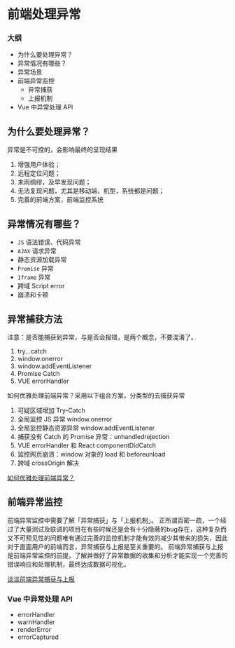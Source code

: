 # 前端处理异常

### 大纲

- 为什么要处理异常？
- 异常情况有哪些？
- 异常场景
- 前端异常监控
  - 异常捕获
  - 上报机制
- Vue 中异常处理 API

## 为什么要处理异常？

异常是不可控的，会影响最终的呈现结果
1. 增强用户体验；
2. 远程定位问题；
3. 未雨绸缪，及早发现问题；
4. 无法复现问题，尤其是移动端，机型，系统都是问题；
5. 完善的前端方案，前端监控系统

## 异常情况有哪些？
- `JS` 语法错误、代码异常
- `AJAX` 请求异常
- 静态资源加载异常
- `Promise` 异常
- `Iframe` 异常
- 跨域 Script error
- 崩溃和卡顿


## 异常捕获方法

注意：是否能捕获到异常，与是否会报错，是两个概念，不要混淆了。

1. try...catch
2. window.onerror
3. window.addEventListener
4. Promise Catch
5. VUE errorHandler

如何优雅处理前端异常？采用以下组合方案，分类型的去捕获异常
1. 可疑区域增加 Try-Catch
2. 全局监控 JS 异常 window.onerror
3. 全局监控静态资源异常 window.addEventListener
4. 捕获没有 Catch 的 Promise 异常：unhandledrejection
5. VUE errorHandler 和 React componentDidCatch
6. 监控网页崩溃：window 对象的 load 和 beforeunload
7. 跨域 crossOrigin 解决

[如何优雅处理前端异常？](http://jartto.wang/2018/11/20/js-exception-handling/index.html)

## 前端异常监控
前端异常监控中需要了解「异常捕获」与「上报机制」。
正所谓百密一疏，一个经过了大量测试及联调的项目在有些时候还是会有十分隐蔽的bug存在，这种复杂而又不可预见性的问题唯有通过完善的监控机制才能有效的减少其带来的损失，因此对于直面用户的前端而言，异常捕获与上报是至关重要的。
前端异常捕获与上报是前端异常监控的前提，了解并做好了异常数据的收集和分析才能实现一个完善的错误响应和处理机制，最终达成数据可视化。

[谈谈前端异常捕获与上报](https://www.cnblogs.com/luozhihao/p/8635507.html)

### Vue 中异常处理 API
- errorHandler
- warnHandler
- renderError
- errorCaptured